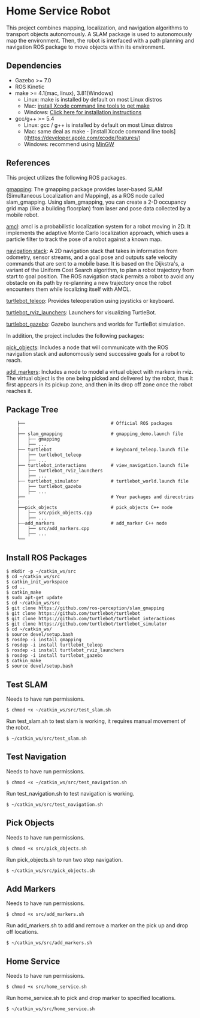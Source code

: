# Home Service Robot

This project combines mapping, localization, and navigation algorithms to transport objects autonomously. A SLAM package is used to autonomously map the environment. Then, the robot is interfaced with a path planning and navigation ROS package to move objects within its environment.

## Dependencies  
* Gazebo >= 7.0  
* ROS Kinetic  
* make >= 4.1(mac, linux), 3.81(Windows)
  * Linux: make is installed by default on most Linux distros
  * Mac: [install Xcode command line tools to get make](https://developer.apple.com/xcode/features/)
  * Windows: [Click here for installation instructions](http://gnuwin32.sourceforge.net/packages/make.htm)
* gcc/g++ >= 5.4
  * Linux: gcc / g++ is installed by default on most Linux distros
  * Mac: same deal as make - [install Xcode command line tools]((https://developer.apple.com/xcode/features/)
  * Windows: recommend using [MinGW](http://www.mingw.org/)

## References
This project utilizes the following ROS packages.

[gmapping](http://wiki.ros.org/gmapping): The gmapping package provides laser-based SLAM (Simultaneous Localization and Mapping), as a ROS node called slam_gmapping. Using slam_gmapping, you can create a 2-D occupancy grid map (like a building floorplan) from laser and pose data collected by a mobile robot.

[amcl](http://wiki.ros.org/amcl): amcl is a probabilistic localization system for a robot moving in 2D. It implements the adaptive Monte Carlo localization approach, which uses a particle filter to track the pose of a robot against a known map.

[navigation stack](http://wiki.ros.org/navigation): A 2D navigation stack that takes in information from odometry, sensor streams, and a goal pose and outputs safe velocity commands that are sent to a mobile base. It is based on the Dijkstra's, a variant of the Uniform Cost Search algorithm, to plan a robot trajectory from start to goal position. The ROS navigation stack permits a robot to avoid any obstacle on its path by re-planning a new trajectory once the robot encounters them while localizing itself with AMCL.

[turtlebot_teleop](http://wiki.ros.org/turtlebot_teleop): Provides teleoperation using joysticks or keyboard.

[turtlebot_rviz_launchers](http://wiki.ros.org/turtlebot_rviz_launchers): Launchers for visualizing TurtleBot.

[turtlebot_gazebo](http://wiki.ros.org/turtlebot_gazebo): Gazebo launchers and worlds for TurtleBot simulation.

In addition, the project includes the following packages:

[pick_objects](https://github.com/GinaSierra/HomeServiceRobot/tree/main/pick_objects): Includes a node that will communicate with the ROS navigation stack and autonomously send successive goals for a robot to reach.

[add_markers](https://github.com/GinaSierra/HomeServiceRobot/tree/main/add_markers): Includes a node to model a virtual object with markers in rviz. The virtual object is the one being picked and delivered by the robot, thus it first appears in its pickup zone, and then in its drop off zone once the robot reaches it.

## Package Tree
```
    ├──                                # Official ROS packages
    |
    ├── slam_gmapping                  # gmapping_demo.launch file
    │   ├── gmapping
    │   ├── ...
    ├── turtlebot                      # keyboard_teleop.launch file
    │   ├── turtlebot_teleop
    │   ├── ...
    ├── turtlebot_interactions         # view_navigation.launch file
    │   ├── turtlebot_rviz_launchers
    │   ├── ...
    ├── turtlebot_simulator            # turtlebot_world.launch file
    │   ├── turtlebot_gazebo
    │   ├── ...
    ├──                                # Your packages and direcotries
    |
    ├──pick_objects                    # pick_objects C++ node
    │   ├── src/pick_objects.cpp
    │   ├── ...
    ├──add_markers                     # add_marker C++ node
    │   ├── src/add_markers.cpp
    │   ├── ...
    └──
```
## Install ROS Packages
```
$ mkdir -p ~/catkin_ws/src
$ cd ~/catkin_ws/src
$ catkin_init_workspace
$ cd ..
$ catkin_make
$ sudo apt-get update
$ cd ~/catkin_ws/src
$ git clone https://github.com/ros-perception/slam_gmapping
$ git clone https://github.com/turtlebot/turtlebot
$ git clone https://github.com/turtlebot/turtlebot_interactions
$ git clone https://github.com/turtlebot/turtlebot_simulator
$ cd ~/catkin_ws/
$ source devel/setup.bash
$ rosdep -i install gmapping
$ rosdep -i install turtlebot_teleop
$ rosdep -i install turtlebot_rviz_launchers
$ rosdep -i install turtlebot_gazebo
$ catkin_make
$ source devel/setup.bash
```
## Test SLAM
Needs to have run permissions.
```
$ chmod +x ~/catkin_ws/src/test_slam.sh
```
Run test_slam.sh to test slam is working, it requires manual movement of the robot.
```
$ ~/catkin_ws/src/test_slam.sh
```
## Test Navigation
Needs to have run permissions.
```
$ chmod +x ~/catkin_ws/src/test_navigation.sh
```

Run test_navigation.sh to test navigation is working.
```
$ ~/catkin_ws/src/test_navigation.sh
```

## Pick Objects
Needs to have run permissions.
```
$ chmod +x src/pick_objects.sh
```
Run pick_objects.sh to run two step navigation.

```
$ ~/catkin_ws/src/pick_objects.sh
```

## Add Markers
Needs to have run permissions.
```
$ chmod +x src/add_markers.sh
```
Run add_markers.sh to add and remove a marker on the pick up and drop off locations.

```
$ ~/catkin_ws/src/add_markers.sh
```

## Home Service
Needs to have run permissions.
```
$ chmod +x src/home_service.sh
```

Run home_service.sh to pick and drop marker to specified locations.
```
$ ~/catkin_ws/src/home_service.sh
```

